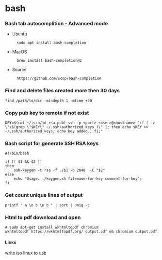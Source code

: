 # bash

### Bash tab autocomplition - Advanced mode
* Ubuntu
        
        sudo apt install bash-completion
    
* MacOS
    
        brew install bash-completion@2
    
* Source
    
        https://github.com/scop/bash-completion
    

### Find and delete files created more then 30 days
    find /path/to/dir -mindepth 1 -mtime +30

### Copy pub key to remote if not exist
    KEY=$(cat ~/.ssh/id_rsa.pub) ssh -p <port> <user>@<hostname> "if [ -z \"\$(grep \"$KEY\" ~/.ssh/authorized_keys )\" ]; then echo $KEY >> ~/.ssh/authorized_keys; echo key added.; fi;"

### Bash script for generate SSH RSA keys
    #!/bin/bash

    if [[ $1 && $2 ]]
    then
        ssh-keygen -t rsa -f ./$1 -b 2048  -C "$2"
    else
        echo 'Usage: ./keygen.sh filename-for-key comment-for-key';
    fi


### Get count unique lines of output
    printf ' a \n b \n b ' | sort | uniq -c


### Html to pdf download and open
    # sudo apt-get install wkhtmltopdf chromium
    wkhtmltopdf https://wkhtmltopdf.org/ output.pdf && chromium output.pdf

#### Links
[write iso linux to usb](write_iso_linux_to_usb.md)
